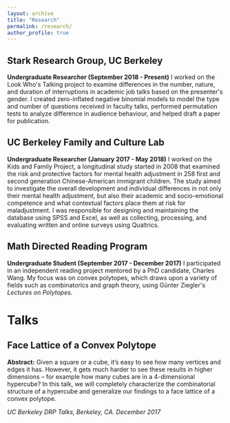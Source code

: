 ```yaml
---
layout: archive
title: "Research"
permalink: /research/
author_profile: true
---
```


## Stark Research Group, UC Berkeley
**Undergraduate Researcher (September 2018 - Present)**
I worked on the Look Who's Talking project to examine differences in the number, nature, and duration of interruptions in academic job talks based on the presenter's gender. I created zero-inflated negative binomial models to model the type and number of questions received in faculty talks, performed permutation tests to analyze difference in audience behaviour, and helped draft a paper for publication.

## UC Berkeley Family and Culture Lab
**Undergraduate Researcher (January 2017 - May 2018)**
I worked on the Kids and Family Project, a longitudinal study started in 2008 that examined the risk and protective factors for mental health adjustment in 258 first and second generation Chinese-American immigrant children. The study aimed to investigate the overall development and individual differences in not only their mental health adjustment, but also their academic and socio-emotional competence and what contextual factors place them at risk for maladjustment. I was responsible for designing and maintaining the database using SPSS and Excel, as well as collecting, processing, and evaluating written and online surveys using Qualtrics.

## Math Directed Reading Program
**Undergraduate Student (September 2017 - December 2017)**
I participated in an independent reading project mentored by a PhD candidate, Charles Wang. My focus was on convex polytopes, which draws upon a variety of fields such as combinatorics and graph theory, using Günter Ziegler's *Lectures on Polytopes*.

# Talks

## Face Lattice of a Convex Polytope 
**Abstract:** Given a square or a cube, it’s easy to see how many vertices and edges it has. However, it gets much harder to see these results in higher dimensions – for example how many cubes are in a 4-dimensional hypercube? In this talk, we will completely characterize the combinatorial structure of a hypercube and generalize our findings to a face lattice of a convex polytope.

*UC Berkeley DRP Talks, Berkeley, CA. December 2017*
